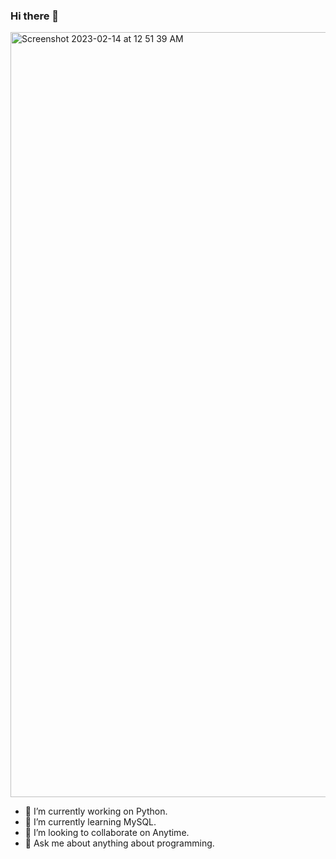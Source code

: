 ### Hi there 👋

<img width="1224" alt="Screenshot 2023-02-14 at 12 51 39 AM" src="https://user-images.githubusercontent.com/122689804/218685852-2615a99d-8ca9-4732-8e08-578cc575faed.png">

- 🔭 I’m currently working on Python.
- 🌱 I’m currently learning MySQL.
- 👯 I’m looking to collaborate on Anytime.
- 💬 Ask me about anything about programming.
